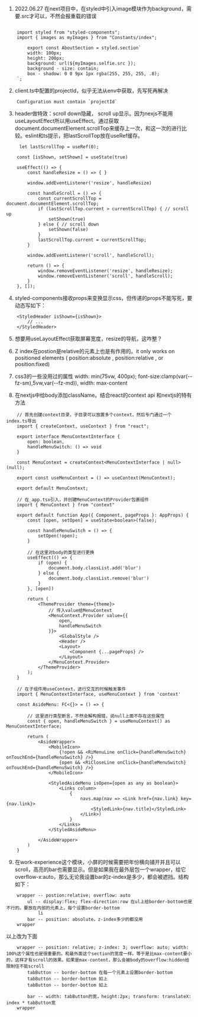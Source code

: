 
1. 2022.06.27 在next项目中，在styled中引入image模块作为background，需要.src才可以，不然会报重载的错误

``` 

    import styled from "styled-components";
    import { images as myImages } from "Constants/index";
        
        export const AboutSection = styled.section`
        width: 100px;
        height: 200px;
        background: url(${myImages.selfie.src });
        background - size: contain;
        box - shadow: 0 0 9px 1px rgba(255, 255, 255, .8);
    `;
```

2. client.ts中配置的projectId，似乎无法从env中获取，先写死再解决

```
    Configuration must contain `projectId`
```

3. header做特效：scroll down隐藏， scroll up显示。因为nexjs不能用useLayoutEffect所以用useEffect。通过获取document.documentElement.scrollTop来缓存上一次，和这一次的进行比较。eslint和ts提示，把lastScrollTop放在useRef缓存。
   
```
     let lastScrollTop = useRef(0);

    const [isShown, setShown] = useState(true)

    useEffect(() => {
        const handleResize = () => { }
        
        window.addEventListener('resize', handleResize)

        const handleScroll = () => {
            const currentScrollTop = document.documentElement.scrollTop;
            if (lastScrollTop.current > currentScrollTop) { // scroll up
                setShown(true)
            } else { // scroll down
                setShown(false)
            }
            lastScrollTop.current = currentScrollTop;
        }

        window.addEventListener('scroll', handleScroll);

        return () => {
            window.removeEventListener('resize', handleResize);
            window.removeEventListener('scroll', handleScroll);
        }
    }, []);
```

4. styled-components接收props来变换显示css，但传递的props不能写死，要动态写如下：
```
    <StyledHeader isShown={isShown}>
        // ...
    </StyledHeader>
```

5. 想要用useLayoutEffect获取屏幕宽度，resize的导航，这咋整？

6. Z index在postion是relative的元素上也是有作用的。it only works on positioned elements ( position:absolute , position:relative , or position:fixed)

7. css3的一些没用过的属性 width: min(75vw, 400px); font-size:clamp(var(--fz-sm),5vw,var(--fz-md)), width: max-content

8. 在nextjs中给body添加className。结合react的context api 和nextjs的特有方法
   
```
    // 首先创建context目录，子目录可以放置多个context，然后专门通过一个index.ts导出
    import { createContext, useContext } from "react";

    export interface MenuContextInterface {
        open: boolean,
        handleMenuSwitch: () => void
    }

    const MenuContext = createContext<MenuContextInterface | null>(null);

    export const useMenuContext = () => useContext(MenuContext);

    export default MenuContext;

    // 在_app.tsx引入，并创建MenuContext的Provider包裹组件
    import { MenuContext } from "context"

    export default function App({ Component, pageProps }: AppProps) {
        const [open, setOpen] = useState<boolean>(false);

        const handleMenuSwitch = () => {
            setOpen(!open);
        }

        // 在这里对body的类型进行更换
        useEffect(() => {
            if (open) {
                document.body.classList.add('blur')
            } else {
                document.body.classList.remove('blur')
            }
        }, [open])

        return (
            <ThemeProvider theme={theme}>
                // 传入value给MenuContext
                <MenuContext.Provider value={{
                    open,
                    handleMenuSwitch
                }}>
                    <GlobalStyle />
                    <Header />
                    <Layout>
                        <Component {...pageProps} />
                    </Layout>
                </MenuContext.Provider>
            </ThemeProvider>
        );
    }

    // 在子组件用useContext，进行交互的时候触发事件
    import { MenuContextInterface, useMenuContext } from 'context'

    const AsideMenu: FC<{}> = () => {

        // 这里进行类型断言，不然会解构报错，说null上面不存在这些属性
        const { open, handleMenuSwitch } = useMenuContext() as MenuContextInterface;

        return (
            <AsideWrapper>
                <MobileIcon>
                    {!open && <RiMenuLine onClick={handleMenuSwitch} onTouchEnd={handleMenuSwitch} />}
                    {open && <RiCloseLine onClick={handleMenuSwitch} onTouchEnd={handleMenuSwitch} />}
                </MobileIcon>

                <StyledAsideMenu isOpen={open as any as boolean}>
                    <Links column>
                        {
                            navs.map(nav => <Link href={nav.link} key={nav.link}>
                                <StyledLink>{nav.title}</StyledLink>
                            </Link>)
                        }
                    </Links>
                </StyledAsideMenu>

            </AsideWrapper>
        )
    }

```

9. 在work-experience这个模块，小屏的时候需要把年份横向铺开并且可以scroll，高亮的bar也需要显示。但是如果我在最外层包一个wrapper，给它overflow-x:auto，那么无论我设置bar的z-index是多少，都会被遮挡。结构如下：
```
    wrapper -- postion:relative; overflow: auto
        ul -- display:flex; flex-direction:row 在ul上给border-bottom也是不行的。要放在内部的元素上，每个设置border-bottom
            li
        bar -- position: absolute。z-index多少的都没用
    wrapper 
```

以上改为下面

```
    wrapper -- position: relative; z-index: 3; overflow: auto; width: 100%这个属性也是很重要的。和最外面这个section的宽度一样。等于是比max-content要小的，这样才有scroll的效果。如果是max-content，那么会被body的overflow:hidden给限制住不能scroll
        tabButton -- border-bottom 在每一个元素上设置border-bottom
        tabButton -- border-bottom 如上
        tabButton -- border-bottom 如上

        bar -- width: tabButton的宽，height:2px; transform: translateX: index * tabButton宽
    wrapper
```